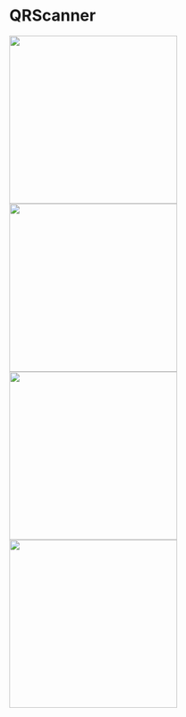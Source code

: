 # QRScanner
<img src="https://i.gyazo.com/33a5a9eb1e1137bbd2729b74444ef424.jpg" width="300px">
<img src="https://i.gyazo.com/9ec1a09a7e9490039b02cb8ba314a2da.jpg" width="300px">
<img src="https://i.gyazo.com/5452ec232a8c45799b296b4befde79bd.jpg" width="300px">
<img src="https://i.gyazo.com/7e97fc3f24cdd214066aa6460908379d.jpg" width="300px">
